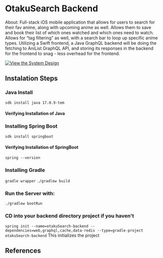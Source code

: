 # OtakuSearch Backend

About: Full-stack iOS mobile application that allows for users to search for their fav anime, along with upcoming anime as well. Allows them to save and book their list of which ones watched and which ones need to watch. Allows for “tag filtering” as well, with a search bar to loop up specific anime types. Utilizing a Swift frontend, a Java GraphQL backend will be doing the fetching to AniList GraphQL API, and storing its responses in the backend for the frontend to snag - less overhead for the frontend. 

[![View the System Design](assets/otaku_diagram.png)](https://lucid.app/lucidchart/4e2c25a4-8c30-4e80-8813-5b3cbb1d8fe8/edit?viewport_loc=-1135%2C-1467%2C5997%2C3105%2C0_0&invitationId=inv_09ba86ba-aee0-49b6-98a3-040bdfd963a6)


## Instalation Steps

### Java Install
```sdk install java 17.0.9-tem```

#### Verifying Installation of Java


### Installing Spring Boot
```sdk install springboot```

#### Verifying Installation of SpringBoot
```spring --version```

### Installing Gradle
```gradle wrapper```
```./gradlew build```

### Run the Server with:
```./gradlew bootRun```


### CD into your backend directory project if you haven't
```spring init --name=otakuSearch-backend --dependencies=web,graphql,cache,data-redis --type=gradle-project otakuSearch-backend```
This initializes the project

## References
